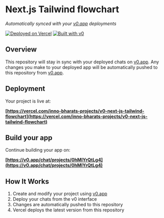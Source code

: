 # Next.js Tailwind flowchart

*Automatically synced with your [v0.app](https://v0.app) deployments*

[![Deployed on Vercel](https://img.shields.io/badge/Deployed%20on-Vercel-black?style=for-the-badge&logo=vercel)](https://vercel.com/inno-bharats-projects/v0-next-js-tailwind-flowchart)
[![Built with v0](https://img.shields.io/badge/Built%20with-v0.app-black?style=for-the-badge)](https://v0.app/chat/projects/0hMlYrQtLg4)

## Overview

This repository will stay in sync with your deployed chats on [v0.app](https://v0.app).
Any changes you make to your deployed app will be automatically pushed to this repository from [v0.app](https://v0.app).

## Deployment

Your project is live at:

**[https://vercel.com/inno-bharats-projects/v0-next-js-tailwind-flowchart](https://vercel.com/inno-bharats-projects/v0-next-js-tailwind-flowchart)**

## Build your app

Continue building your app on:

**[https://v0.app/chat/projects/0hMlYrQtLg4](https://v0.app/chat/projects/0hMlYrQtLg4)**

## How It Works

1. Create and modify your project using [v0.app](https://v0.app)
2. Deploy your chats from the v0 interface
3. Changes are automatically pushed to this repository
4. Vercel deploys the latest version from this repository